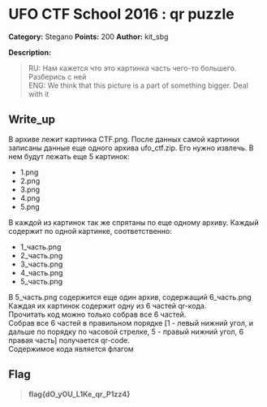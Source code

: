 # UFO CTF School 2016 : qr puzzle

**Category:** Stegano **Points:** 200
**Author:** kit_sbg 

**Description:**
>   RU: Нам кажется что это картинка часть чего-то большего. Разберись с ней  
>  	ENG: We think that this picture is a part of something bigger. Deal with it


## Write_up

В архиве лежит картинка CTF.png. После данных самой картинки записаны данные еще одного архива ufo_ctf.zip. Его нужно извлечь.
В нем будут лежать еще 5 картинок:
*    1.png
*    2.png
*    3.png
*    4.png
*    5.png

В каждой из картинок так же спрятаны по еще одному архиву. Каждый содержит по одной картинке, соответственно:
*    1_часть.png
*    2_часть.png
*    3_часть.png
*    4_часть.png
*    5\_часть.png

В 5\_часть.png содержится еще один архив, содержащий 6\_часть.png  
Каждая их картинок содержит одну из 6 частей qr-кода.  
Прочитать код можно только собрав все 6 частей.  
Собрав все 6 частей в правильном порядке [1 - левый нижний угол, и дальше по порядку по часовой стрелке, 5 - правый нижний угол, 6 правая часть] получается qr-code.  
Содержимое кода является флагом

## Flag

> **flag{dO_yOU_L1Ke_qr_P1zz4}**
